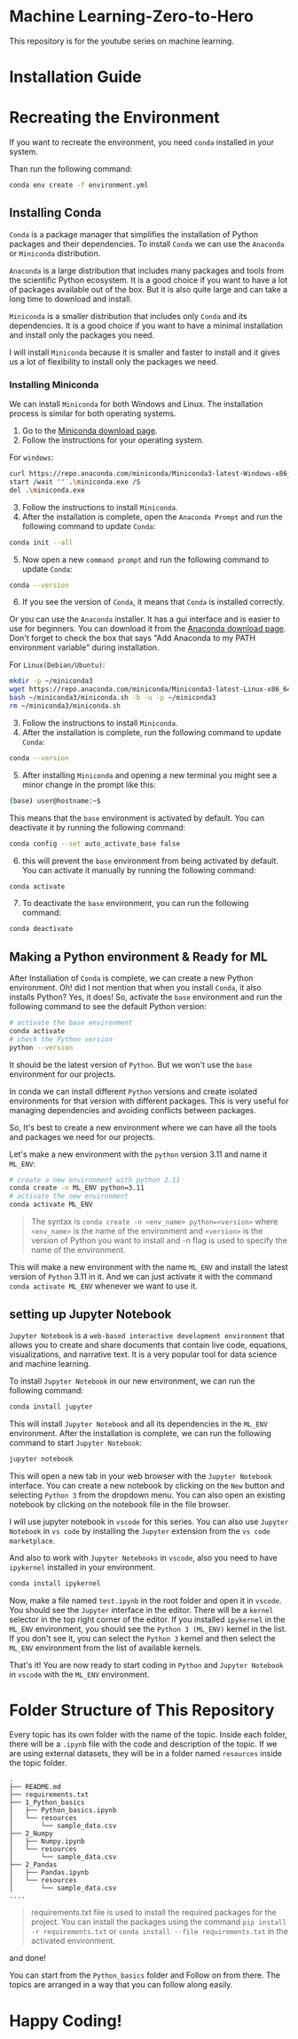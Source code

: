 # Machine Learning-Zero-to-Hero
This repository is for the youtube series on machine learning.

# Installation Guide

# Recreating the Environment

If you want to recreate the environment, you need `conda` installed in your system.

Than run the following command:

```bash
conda env create -f environment.yml
```

## Installing Conda

`Conda` is a package manager that simplifies the installation of Python packages and their dependencies. To install `Conda` we can use the `Anaconda` or `Miniconda` distribution.

`Anaconda` is a large distribution that includes many packages and tools from the scientific Python ecosystem. It is a good choice if you want to have a lot of packages available out of the box. But it is also quite large and can take a long time to download and install.

`Miniconda` is a smaller distribution that includes only `Conda` and its dependencies. It is a good choice if you want to have a minimal installation and install only the packages you need.

I will install `Miniconda` because it is smaller and faster to install and it gives us a lot of flexibility to install only the packages we need.

### Installing Miniconda

We can install `Miniconda` for both Windows and Linux. The installation process is similar for both operating systems.
1. Go to the [Miniconda download page](https://www.anaconda.com/docs/getting-started/miniconda/install).
2. Follow the instructions for your operating system.

For `windows`:

```bash
curl https://repo.anaconda.com/miniconda/Miniconda3-latest-Windows-x86_64.exe -o .\miniconda.exe
start /wait "" .\miniconda.exe /S
del .\miniconda.exe
```
3. Follow the instructions to install `Miniconda`.
4. After the installation is complete, open the `Anaconda Prompt` and run the following command to update `Conda`:

```bash
conda init --all
```
5. Now open a new `command prompt` and run the following command to update `Conda`:

```bash
conda --version
```
6. If you see the version of `Conda`, it means that `Conda` is installed correctly.


Or you can use the `Anaconda` installer. It has a gui interface and is easier to use for beginners. You can download it from the [Anaconda download page](https://www.anaconda.com/products/distribution). Don't forget to check the box that says "Add Anaconda to my PATH environment variable" during installation.

For `Linux(Debian/Ubuntu)`:

```bash
mkdir -p ~/miniconda3
wget https://repo.anaconda.com/miniconda/Miniconda3-latest-Linux-x86_64.sh -O ~/miniconda3/miniconda.sh
bash ~/miniconda3/miniconda.sh -b -u -p ~/miniconda3
rm ~/miniconda3/miniconda.sh
```

3. Follow the instructions to install `Miniconda`.
4. After the installation is complete, run the following command to update `Conda`:

```bash
conda --version
```
5. After installing `Miniconda` and opening a new terminal you might see a minor change in the prompt like this:

```bash
(base) user@hostname:~$
```
This means that the `base` environment is activated by default. You can deactivate it by running the following command:

```bash
conda config --set auto_activate_base false
```
6. this will prevent the `base` environment from being activated by default. You can activate it manually by running the following command:

```bash
conda activate
```

7. To deactivate the `base` environment, you can run the following command:

```bash
conda deactivate
```

## Making a Python environment & Ready for ML

After Installation of `Conda` is complete, we can create a new Python environment. Oh! did I not mention that when you install `Conda`, it also installs Python? Yes, it does! So, activate the `base` environment and run the following command to see the default Python version:

```bash
# activate the base environment
conda activate
# check the Python version
python --version
```

It should be the latest version of `Python`. But we won't use the `base` environment for our projects. 

In conda we can install different `Python` versions and create isolated environments for that version with different packages. This is very useful for managing dependencies and avoiding conflicts between packages.

So, It's best to create a new environment where we can have all the tools and packages we need for our projects.

Let's make a new environment with the `python` version 3.11 and name it `ML_ENV`:

```bash
# create a new environment with python 3.11
conda create -n ML_ENV python=3.11
# activate the new environment
conda activate ML_ENV
```

> The syntax is `conda create -n <env_name> python=<version>` where `<env_name>` is the name of the environment and `<version>` is the version of Python you want to install and -n flag is used to specify the name of the environment.

This will make a new environment with the name `ML_ENV` and install the latest version of `Python` 3.11 in it. And we can just activate it with the command `conda activate ML_ENV` whenever we want to use it.

## setting up Jupyter Notebook

`Jupyter Notebook` is a `web-based interactive development environment` that allows you to create and share documents that contain live code, equations, visualizations, and narrative text. It is a very popular tool for data science and machine learning.

To install `Jupyter Notebook` in our new environment, we can run the following command:

```bash
conda install jupyter
```

This will install `Jupyter Notebook` and all its dependencies in the `ML_ENV` environment. After the installation is complete, we can run the following command to start `Jupyter Notebook`:

```bash
jupyter notebook
```

This will open a new tab in your web browser with the `Jupyter Notebook` interface. You can create a new notebook by clicking on the `New` button and selecting `Python 3` from the dropdown menu.
You can also open an existing notebook by clicking on the notebook file in the file browser.

I will use jupyter notebook in `vscode` for this series. You can also use `Jupyter Notebook` in `vs code` by installing the `Jupyter` extension from the `vs code marketplace`.

And also to work with `Jupyter Notebooks` in `vscode`, also you need to have `ipykernel` installed in your environment.

```bash
conda install ipykernel
```

Now, make a file named `test.ipynb` in the root folder and open it in `vscode`. You should see the `Jupyter` interface in the editor. There will be a `kernel` selector in the top right corner of the editor. If you installed `ipykernel` in the `ML_ENV` environment, you should see the `Python 3 (ML_ENV)` kernel in the list. If you don't see it, you can select the `Python 3` kernel and then select the `ML_ENV` environment from the list of available kernels.

That's it! You are now ready to start coding in `Python` and `Jupyter Notebook` in `vscode` with the `ML_ENV` environment.

# Folder Structure of This Repository

Every topic has its own folder with the name of the topic. Inside each folder, there will be a `.ipynb` file with the code and description of the topic. If we are using external datasets, they will be in a folder named `resources` inside the topic folder.

```
.
├── README.md
├── requirements.txt
├── 1_Python_basics
│   ├── Python_basics.ipynb
│   └── resources
│       └── sample_data.csv
├── 2_Numpy
│   ├── Numpy.ipynb
│   └── resources
│       └── sample_data.csv
├── 2_Pandas
│   ├── Pandas.ipynb
│   └── resources
│       └── sample_data.csv
....

```

> requirements.txt file is used to install the required packages for the project. You can install the packages using the command `pip install -r requirements.txt` or `conda install --file requirements.txt` in the activated environment.

and done!

You can start from the `Python_basics` folder and Follow on from there. The topics are arranged in a way that you can follow along easily.

# Happy Coding!